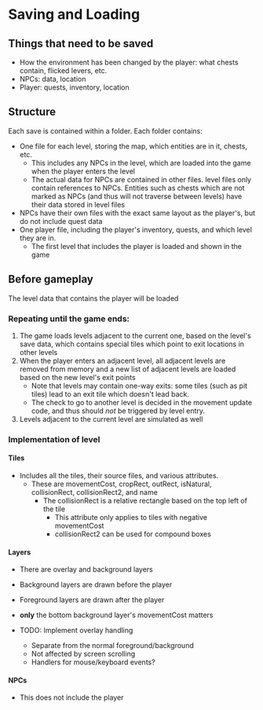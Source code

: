 # Saving and Loading

## Things that need to be saved
 * How the environment has been changed by the player: what chests contain, flicked levers, etc.
 * NPCs: data, location
 * Player: quests, inventory, location

## Structure

Each save is contained within a folder. Each folder contains:

 * One file for each level, storing the map, which entities are in it, chests, etc.
   * This includes any NPCs in the level, which are loaded into the game when the player enters the level
   * The actual data for NPCs are contained in other files. level files only contain references to NPCs. Entities such as chests which are not marked as NPCs (and thus will not traverse between levels) have their data stored in level files
 * NPCs have their own files with the exact same layout as the player's, but do not include quest data
 * One player file, including the player's inventory, quests, and which level they are in.
   * The first level that includes the player is loaded and shown in the game

## Before gameplay

The level data that contains the player will be loaded

### Repeating until the game ends:

1. The game loads levels adjacent to the current one, based on the level's save data, which contains special tiles which point to exit locations in other levels
2. When the player enters an adjacent level, all adjacent levels are removed from memory and a new list of adjacent levels are loaded based on the new level's exit points
   * Note that levels may contain one-way exits: some tiles (such as pit tiles) lead to an exit tile which doesn't lead back.
   * The check to go to another level is decided in the movement update code, and thus should _not_ be triggered by level entry.
3. Levels adjacent to the current level are simulated as well

### Implementation of level

#### Tiles

- Includes all the tiles, their source files, and various attributes.
  - These are movementCost, cropRect, outRect, isNatural, collisionRect, collisionRect2, and name
    - The collisionRect is a relative rectangle based on the top left of the tile
      - This attribute only applies to tiles with negative movementCost
      - collisionRect2 can be used for compound boxes

#### Layers

- There are overlay and background layers
- Background layers are drawn before the player
- Foreground layers are drawn after the player
- **only** the bottom background layer's movementCost matters

- TODO: Implement overlay handling
  - Separate from the normal foreground/background
  - Not affected by screen scrolling
  - Handlers for mouse/keyboard events?

#### NPCs

- This does not include the player
  